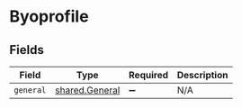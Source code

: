# Byoprofile


## Fields

| Field                                                   | Type                                                    | Required                                                | Description                                             |
| ------------------------------------------------------- | ------------------------------------------------------- | ------------------------------------------------------- | ------------------------------------------------------- |
| `general`                                               | [shared.General](../../../sdk/models/shared/general.md) | :heavy_minus_sign:                                      | N/A                                                     |